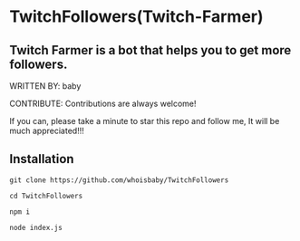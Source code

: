 # TwitchFollowers(Twitch-Farmer)
Twitch Farmer is a bot that helps you to get more followers.
----------------------

WRITTEN BY: baby

CONTRIBUTE: Contributions are always welcome!

 If you can, please take a minute to star this repo and follow me, It will be much appreciated!!!


Installation
-------------------
```
git clone https://github.com/whoisbaby/TwitchFollowers

cd TwitchFollowers

npm i

node index.js
 
